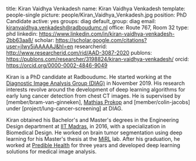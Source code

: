 title: Kiran Vaidhya Venkadesh
name: Kiran Vaidhya Venkadesh
template: people-single
picture: people/Kiran_Vaidhya_Venkadesh.jpg
position: PhD Candidate
active: yes
groups: diag
default_group: diag
email: kiranvaidhya.venkadesh@radboudumc.nl
office: Route 767, Room 32
type: phd
linkedin: https://www.linkedin.com/in/kiran-vaidhya-venkadesh-2bb63aa8/
scholar: https://scholar.google.com/citations?user=jIwy5iAAAAAJ&hl=en
researcherid: http://www.researcherid.com/rid/AAD-3087-2020
publons: https://publons.com/researcher/3198824/kiran-vaidhya-venkadesh/
orcid: https://orcid.org/0000-0002-4846-9049

Kiran is a PhD candidate at Radboudumc. He started working at the [Diagnostic Image Analysis Group (DIAG)](https://www.diagnijmegen.nl/) in November 2019. His research interests revolve around the development of deep learning algorithms for early lung cancer detection from chest CT images. He is supervised by [member/bram-van-ginneken], [Mathias Prokop](https://www.radboudumc.nl/en/people/mathias-prokop) and [member/colin-jacobs] under [project/lung-cancer-screening] at DIAG.

Kiran obtained his Bachelor's and Master's degrees in the Engineering Design department at [IIT Madras](https://www.iitm.ac.in/), in 2016, with a specialization in Biomedical Design. He worked on brain tumor segmentation using deep learning for his Master's thesis at the [MiRL](https://ed.iitm.ac.in/~gankrish/) lab. After his graduation, he worked at [Predible Health](http://prediblehealth.com/) for three years and developed deep learning solutions for medical image analysis.
